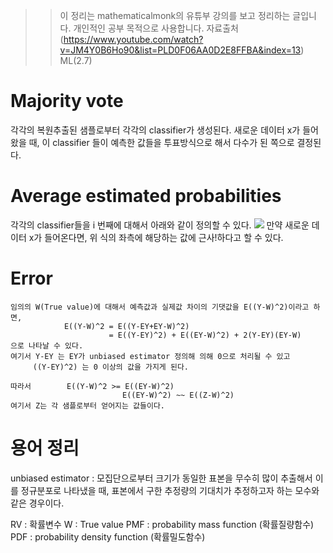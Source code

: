 
>> 이 정리는 mathematicalmonk의 유튜부 강의를 보고 정리하는 글입니다. 개인적인 공부 목적으로 
>> 사용합니다. 
>> 자료출처(https://www.youtube.com/watch?v=JM4Y0B6Ho90&list=PLD0F06AA0D2E8FFBA&index=13)
>>ML(2.7)





# Majority vote 
  각각의 복원추출된 샘플로부터 각각의 classifier가 생성된다. 새로운 데이터 x가 들어왔을 때, 이 classifier 들이 예측한 값들을 투표방식으로 해서 다수가 된 쪽으로 결정된다. 

# Average estimated probabilities 
   각각의 classifier들을 i 번째에 대해서 아래와 같이 정의할 수 있다.
   ![](https://user-images.githubusercontent.com/23113869/44919928-99560680-ad79-11e8-8282-0ea6ef08b7dd.png)
   만약 새로운 데이터 x가 들어온다면, 위 식의 좌측에 해당하는 값에 근사!하다고 할 수 있다.


# Error
    임의의 W(True value)에 대해서 예측값과 실제값 차이의 기댓값을 E((Y-W)^2)이라고 하면,
                E((Y-W)^2 = E((Y-EY+EY-W)^2)
                          = E((Y-EY)^2) + E((EY-W)^2) + 2(Y-EY)(EY-W)
    으로 나타날 수 있다.
    여기서 Y-EY 는 EY가 unbiased estimator 정의해 의해 0으로 처리될 수 있고
         ((Y-EY)^2) 는 0 이상의 값을 가지게 된다.

    따라서        E((Y-W)^2 >= E((EY-W)^2) 
                             E((EY-W)^2) ~~ E((Z-W)^2)
    여기서 Z는 각 샘플로부터 얻어지는 값들이다.

  
# 용어 정리
unbiased estimator : 모집단으로부터 크기가 동일한 표본을 무수히 많이 추출해서 이를 정규분포로 나타냈을 때, 표본에서 구한 추정량의 기대치가 추정하고자 하는 모수와 같은 경우이다.

RV : 확률변수
W : True value
PMF : probability mass function (확률질량함수)
PDF : probability density function (확률밀도함수)